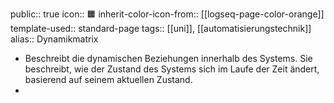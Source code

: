 public:: true
icon:: 🟧
inherit-color-icon-from:: [[logseq-page-color-orange]]
template-used:: standard-page
tags:: [[uni]], [[automatisierungstechnik]] 
alias:: Dynamikmatrix

- Beschreibt die dynamischen Beziehungen innerhalb des Systems. Sie beschreibt, wie der Zustand des Systems sich im Laufe der Zeit ändert, basierend auf seinem aktuellen Zustand.
-